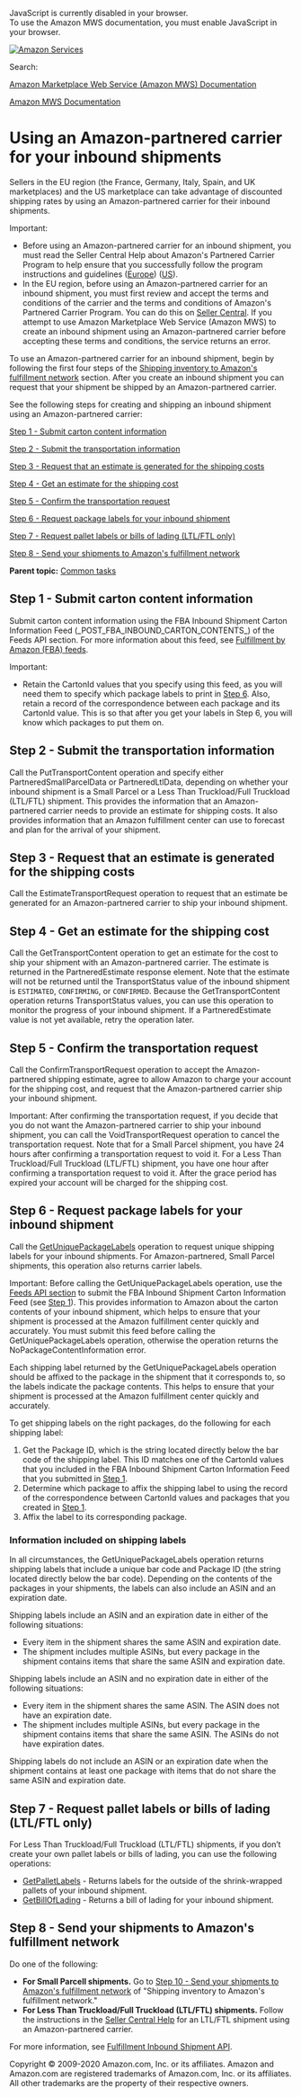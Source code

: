 <div id="MWSDX_noscript">

JavaScript is currently disabled in your browser.  
To use the Amazon MWS documentation, you must enable JavaScript in your
browser.

</div>

<div id="MWSDX_divtop">

[![Amazon
Services](https://images-na.ssl-images-amazon.com/images/G/08/mwsportal/fr_FR/amazonservices.gif "Amazon Services")](http://services.amazon.fr)

<div id="MWSDX_search">

<span id="MWSDX_searchlbl">Search:</span>

</div>

  
<span id="MWSDX_titlebar">[Amazon Marketplace Web Service (Amazon MWS)
Documentation](https://developer.amazonservices.fr/gp/mws/docs.html)</span>

</div>

<div id="MWSDX_divbottom">

<div id="MWSDX_divleft">

<div id="MWSDX_toc">

</div>

</div>

<div id="MWSDX_divright">

<div id="MWSDX_content">

<span id="MWSDX_breadcrumbs">[Amazon MWS
Documentation](https://developer.amazonservices.fr/gp/mws/docs.html)</span>

<div id="FBAGuide_UsingAmazonCarrierToShip" class="nested0">

Using an Amazon-partnered carrier for your inbound shipments
============================================================

<div class="body">

Sellers in the EU region (the France, Germany, Italy, Spain, and UK
marketplaces) and the US marketplace can take advantage of discounted
shipping rates by using an Amazon-partnered carrier for their inbound
shipments.

<div class="note important">

<span class="importanttitle">Important:</span>

-   Before using an Amazon-partnered carrier for an inbound shipment,
    you must read the Seller Central Help about Amazon's Partnered
    Carrier Program to help ensure that you successfully follow the
    program instructions and guidelines
    (<a href="https://sellercentral.amazon.co.uk/gp/help/201119120" class="xref">Europe</a>)
    (<a href="https://sellercentral.amazon.com/gp/help/201119120" class="xref">US</a>).
-   In the EU region, before using an Amazon-partnered carrier for an
    inbound shipment, you must first review and accept the terms and
    conditions of the carrier and the terms and conditions of Amazon's
    Partnered Carrier Program. You can do this on
    <a href="https://sellercentral.amazon.co.uk/gp/help/201119120" class="xref">Seller Central</a>.
    If you attempt to use <span class="ph">Amazon Marketplace Web
    Service (Amazon MWS)</span> to create an inbound shipment using an
    Amazon-partnered carrier before accepting these terms and
    conditions, the service returns an error.

</div>

To use an Amazon-partnered carrier for an inbound shipment, begin by
following the first four steps of the
<a href="FBAGuide_ShipInventoryToAFN.md" class="xref">Shipping inventory to Amazon's fulfillment network</a>
section. After you create an inbound shipment you can request that your
shipment be shipped by an Amazon-partnered carrier.

See the following steps for creating and shipping an inbound shipment
using an Amazon-partnered carrier:

<a href="#SubmitCartonContentsFeed" class="xref">Step 1 - Submit carton content information</a>

<a href="#SendTransportInfo" class="xref">Step 2 - Submit the transportation information</a>

<a href="#RequestEstimate" class="xref">Step 3 - Request that an estimate is generated for the shipping costs</a>

<a href="#GetEstimate" class="xref">Step 4 - Get an estimate for the shipping cost</a>

<a href="#ConfirmRequrest" class="xref">Step 5 - Confirm the transportation request</a>

<a href="#RequestTransportDocs" class="xref">Step 6 - Request package labels for your inbound shipment</a>

<a href="#RequestPalletLabelsOrBOL" class="xref">Step 7 - Request pallet labels or bills of lading (LTL/FTL only)</a>

<a href="#SendShipmentToAFN" class="xref">Step 8 - Send your shipments to Amazon's fulfillment network</a>

</div>

<div class="related-links">

<div class="familylinks">

<div class="parentlink">

**Parent topic:**
<a href="../fba_guide/FBAGuide_CommonTasks.md" class="link">Common tasks</a>

</div>

</div>

</div>

<div id="SubmitCartonContentsFeed" class="topic concept nested1">

Step 1 - Submit carton content information
------------------------------------------

<div class="body conbody">

Submit carton content information using the FBA Inbound Shipment Carton
Information Feed (\_POST\_FBA\_INBOUND\_CARTON\_CONTENTS\_) of the Feeds
API section. For more information about this feed, see
<a href="../feeds/Feeds_FeedType.md#FeedType_Enumeration__FBAFeeds" class="xref">Fulfillment by Amazon (FBA) feeds</a>.

<div class="note important">

<span class="importanttitle">Important:</span>

-   Retain the <span class="keyword parmname">CartonId</span> values
    that you specify using this feed, as you will need them to specify
    which package labels to print in
    <a href="#RequestTransportDocs" class="xref">Step 6</a>. Also,
    retain a record of the correspondence between each package and its
    <span class="keyword parmname">CartonId</span> value. This is so
    that after you get your labels in Step 6, you will know which
    packages to put them on.

</div>

</div>

</div>

<div id="SendTransportInfo" class="topic concept nested1">

Step 2 - Submit the transportation information
----------------------------------------------

<div class="body conbody">

Call the <span class="keyword apiname">PutTransportContent</span>
operation and specify either <span
class="keyword parmname">PartneredSmallParcelData</span> or <span
class="keyword parmname">PartneredLtlData</span>, depending on whether
your inbound shipment is a <span class="ph">Small Parcel</span> or a
<span class="ph">Less Than Truckload/Full Truckload (LTL/FTL)</span>
shipment. This provides the information that an Amazon-partnered carrier
needs to provide an estimate for shipping costs. It also provides
information that an <span class="ph">Amazon fulfillment center</span>
can use to forecast and plan for the arrival of your shipment.

</div>

</div>

<div id="RequestEstimate" class="topic concept nested1">

Step 3 - Request that an estimate is generated for the shipping costs
---------------------------------------------------------------------

<div class="body conbody">

Call the <span class="keyword apiname">EstimateTransportRequest</span>
operation to request that an estimate be generated for an
Amazon-partnered carrier to ship your inbound shipment.

</div>

</div>

<div id="GetEstimate" class="topic concept nested1">

Step 4 - Get an estimate for the shipping cost
----------------------------------------------

<div class="body conbody">

Call the <span class="keyword apiname">GetTransportContent</span>
operation to get an estimate for the cost to ship your shipment with an
Amazon-partnered carrier. The estimate is returned in the <span
class="keyword parmname">PartneredEstimate</span> response element. Note
that the estimate will not be returned until the <span
class="keyword parmname">TransportStatus</span> value of the inbound
shipment is `ESTIMATED`, `CONFIRMING`, or `CONFIRMED`. Because the <span
class="keyword apiname">GetTransportContent</span> operation returns
<span class="keyword parmname">TransportStatus</span> values, you can
use this operation to monitor the progress of your inbound shipment. If
a <span class="keyword parmname">PartneredEstimate</span> value is not
yet available, retry the operation later.

</div>

</div>

<div id="ConfirmRequrest" class="topic concept nested1">

Step 5 - Confirm the transportation request
-------------------------------------------

<div class="body conbody">

Call the <span class="keyword apiname">ConfirmTransportRequest</span>
operation to accept the Amazon-partnered shipping estimate, agree to
allow Amazon to charge your account for the shipping cost, and request
that the Amazon-partnered carrier ship your inbound shipment.

<div class="note important">

<span class="importanttitle">Important:</span> After confirming the
transportation request, if you decide that you do not want the
Amazon-partnered carrier to ship your inbound shipment, you can call the
<span class="keyword apiname">VoidTransportRequest</span> operation to
cancel the transportation request. Note that for a <span
class="ph">Small Parcel</span> shipment, you have 24 hours after
confirming a transportation request to void it. For a <span
class="ph">Less Than Truckload/Full Truckload (LTL/FTL)</span> shipment,
you have one hour after confirming a transportation request to void it.
After the grace period has expired your account will be charged for the
shipping cost.

</div>

</div>

</div>

<div id="RequestTransportDocs" class="topic concept nested1">

Step 6 - Request package labels for your inbound shipment
---------------------------------------------------------

<div class="body conbody">

Call the
<a href="../fba_inbound/FBAInbound_GetUniquePackageLabels.md" class="xref">GetUniquePackageLabels</a>
operation to request unique shipping labels for your inbound shipments.
For Amazon-partnered, <span class="ph">Small Parcel</span> shipments,
this operation also returns carrier labels.

<div class="note important">

<span class="importanttitle">Important:</span> Before calling the <span
class="keyword apiname">GetUniquePackageLabels</span> operation, use the
<a href="../feeds/Feeds_Overview.md" class="xref">Feeds API section</a>
to submit the FBA Inbound Shipment Carton Information Feed (see
<a href="#SubmitCartonContentsFeed" class="xref">Step 1</a>). This
provides information to Amazon about the carton contents of your inbound
shipment, which helps to ensure that your shipment is processed at the
<span class="ph">Amazon fulfillment center</span> quickly and
accurately. You must submit this feed before calling the <span
class="keyword apiname">GetUniquePackageLabels</span> operation,
otherwise the operation returns the <span
class="keyword parmname">NoPackageContentInformation</span> error.

</div>

Each shipping label returned by the <span
class="keyword apiname">GetUniquePackageLabels</span> operation should
be affixed to the package in the shipment that it corresponds to, so the
labels indicate the package contents. This helps to ensure that your
shipment is processed at the Amazon fulfillment center quickly and
accurately.

To get shipping labels on the right packages, do the following for each
shipping label:

1.  Get the Package ID, which is the string located directly below the
    bar code of the shipping label. This ID matches one of the <span
    class="keyword parmname">CartonId</span> values that you included in
    the FBA Inbound Shipment Carton Information Feed that you submitted
    in <a href="#SubmitCartonContentsFeed" class="xref">Step 1</a>.
2.  Determine which package to affix the shipping label to using the
    record of the correspondence between <span
    class="keyword parmname">CartonId</span> values and packages that
    you created in
    <a href="#SubmitCartonContentsFeed" class="xref">Step 1</a>.
3.  Affix the label to its corresponding package.

<div class="section">

### Information included on shipping labels

In all circumstances, the <span
class="keyword apiname">GetUniquePackageLabels</span> operation returns
shipping labels that include a unique bar code and Package ID (the
string located directly below the bar code). Depending on the contents
of the packages in your shipments, the labels can also include an ASIN
and an expiration date.

Shipping labels include an ASIN and an expiration date in either of the
following situations:

-   Every item in the shipment shares the same ASIN and expiration date.
-   The shipment includes multiple ASINs, but every package in the
    shipment contains items that share the same ASIN and expiration
    date.

Shipping labels include an ASIN and no expiration date in either of the
following situations:

-   Every item in the shipment shares the same ASIN. The ASIN does not
    have an expiration date.
-   The shipment includes multiple ASINs, but every package in the
    shipment contains items that share the same ASIN. The ASINs do not
    have expiration dates.

Shipping labels do not include an ASIN or an expiration date when the
shipment contains at least one package with items that do not share the
same ASIN and expiration date.

</div>

</div>

</div>

<div id="RequestPalletLabelsOrBOL" class="topic concept nested1">

Step 7 - Request pallet labels or bills of lading (LTL/FTL only)
----------------------------------------------------------------

<div class="body conbody">

For <span class="ph">Less Than Truckload/Full Truckload (LTL/FTL)</span>
shipments, if you don’t create your own pallet labels or bills of
lading, you can use the following operations:

-   <a href="../fba_inbound/FBAInbound_GetPalletLabels.md" class="xref">GetPalletLabels</a> -
    Returns labels for the outside of the shrink-wrapped pallets of your
    inbound shipment.
-   <a href="../fba_inbound/FBAInbound_GetBillOfLading.md" class="xref">GetBillOfLading</a> -
    Returns a bill of lading for your inbound shipment.

</div>

</div>

<div id="SendShipmentToAFN" class="topic concept nested1">

Step 8 - Send your shipments to <span class="ph">Amazon's fulfillment network</span>
------------------------------------------------------------------------------------

<div class="body conbody">

Do one of the following:

-   **For <span class="ph">Small Parcel</span>l shipments.** Go to
    <a href="FBAGuide_SendShipmentsToAFN.md#ShipItems" class="xref">Step 10 - Send your shipments to Amazon's fulfillment network</a>
    of "Shipping inventory to <span class="ph">Amazon's fulfillment
    network</span>."
-   **For <span class="ph">Less Than Truckload/Full Truckload
    (LTL/FTL)</span> shipments.** Follow the instructions in the
    <a href="https://sellercentral.amazon.com/gp/help/201119120" class="xref">Seller Central Help</a>
    for an LTL/FTL shipment using an Amazon-partnered carrier.

For more information, see
<a href="../fba_inbound/FBAInbound_Overview.md" class="xref">Fulfillment Inbound Shipment API</a>.

</div>

</div>

</div>

<div id="MWSDX_footer">

Copyright © 2009-2020 Amazon.com, Inc. or its affiliates. Amazon and
Amazon.com are registered trademarks of Amazon.com, Inc. or its
affiliates. All other trademarks are the property of their respective
owners.

</div>

</div>

</div>

<div style="clear: both;">

</div>

</div>
